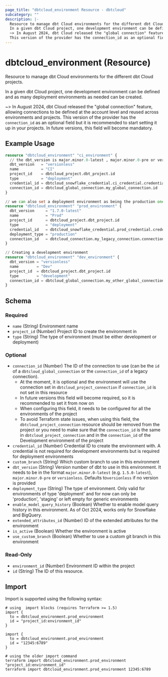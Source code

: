 ```yaml
---
page_title: "dbtcloud_environment Resource - dbtcloud"
subcategory: ""
description: |-
  Resource to manage dbt Cloud environments for the different dbt Cloud projects.
  In a given dbt Cloud project, one development environment can be defined and as many deployment environments as needed can be created.
  ~> In August 2024, dbt Cloud released the "global connection" feature, allowing connections to be defined at the account level and reused across environments and projects.
  This version of the provider has the connection_id as an optional field but it is recommended to start setting it up in your projects. In future versions, this field will become mandatory.
---
```


# dbtcloud_environment (Resource)


Resource to manage dbt Cloud environments for the different dbt Cloud projects.

In a given dbt Cloud project, one development environment can be defined and as many deployment environments as needed can be created.

~> In August 2024, dbt Cloud released the "global connection" feature, allowing connections to be defined at the account level and reused across environments and projects.
This version of the provider has the `connection_id` as an optional field but it is recommended to start setting it up in your projects. In future versions, this field will become mandatory.

## Example Usage

```terraform
resource "dbtcloud_environment" "ci_environment" {
  // the dbt_version is major.minor.0-latest , major.minor.0-pre or versionless (by default, it is set to versionless if not configured)
  dbt_version   = "versionless"
  name          = "CI"
  project_id    = dbtcloud_project.dbt_project.id
  type          = "deployment"
  credential_id = dbtcloud_snowflake_credential.ci_credential.credential_id
  connection_id = dbtcloud_global_connection.my_global_connection.id
}

// we can also set a deployment environment as being the production one
resource "dbtcloud_environment" "prod_environment" {
  dbt_version     = "1.7.0-latest"
  name            = "Prod"
  project_id      = dbtcloud_project.dbt_project.id
  type            = "deployment"
  credential_id   = dbtcloud_snowflake_credential.prod_credential.credential_id
  deployment_type = "production"
  connection_id   = dbtcloud_connection.my_legacy_connection.connection_id
}

// Creating a development environment
resource "dbtcloud_environment" "dev_environment" {
  dbt_version = "versionless"
  name        = "Dev"
  project_id  = dbtcloud_project.dbt_project.id
  type        = "development"
  connection_id = dbtcloud_global_connection.my_other_global_connection.id
}
```

<!-- schema generated by tfplugindocs -->
## Schema

### Required

- `name` (String) Environment name
- `project_id` (Number) Project ID to create the environment in
- `type` (String) The type of environment (must be either development or deployment)

### Optional

- `connection_id` (Number) The ID of the connection to use (can be the `id` of a `dbtcloud_global_connection` or the `connection_id` of a legacy connection). 
  - At the moment, it is optional and the environment will use the connection set in `dbtcloud_project_connection` if `connection_id` is not set in this resource
  - In future versions this field will become required, so it is recommended to set it from now on
  - When configuring this field, it needs to be configured for all the environments of the project
  - To avoid Terraform state issues, when using this field, the `dbtcloud_project_connection` resource should be removed from the project or you need to make sure that the `connection_id` is the same in `dbtcloud_project_connection` and in the `connection_id` of the Development environment of the project
- `credential_id` (Number) Credential ID to create the environment with. A credential is not required for development environments but is required for deployment environments
- `custom_branch` (String) Which custom branch to use in this environment
- `dbt_version` (String) Version number of dbt to use in this environment. It needs to be in the format `major.minor.0-latest` (e.g. `1.5.0-latest`), `major.minor.0-pre` or `versionless`. Defaults to`versionless` if no version is provided
- `deployment_type` (String) The type of environment. Only valid for environments of type 'deployment' and for now can only be 'production', 'staging' or left empty for generic environments
- `enable_model_query_history` (Boolean) Whether to enable model query history in this environment. As of Oct 2024, works only for Snowflake and BigQuery.
- `extended_attributes_id` (Number) ID of the extended attributes for the environment
- `is_active` (Boolean) Whether the environment is active
- `use_custom_branch` (Boolean) Whether to use a custom git branch in this environment

### Read-Only

- `environment_id` (Number) Environment ID within the project
- `id` (String) The ID of this resource.

## Import

Import is supported using the following syntax:

```shell
# using  import blocks (requires Terraform >= 1.5)
import {
  to = dbtcloud_environment.prod_environment
  id = "project_id:environment_id"
}

import {
  to = dbtcloud_environment.prod_environment
  id = "12345:6789"
}

# using the older import command
terraform import dbtcloud_environment.prod_environment "project_id:environment_id"
terraform import dbtcloud_environment.prod_environment 12345:6789
```

